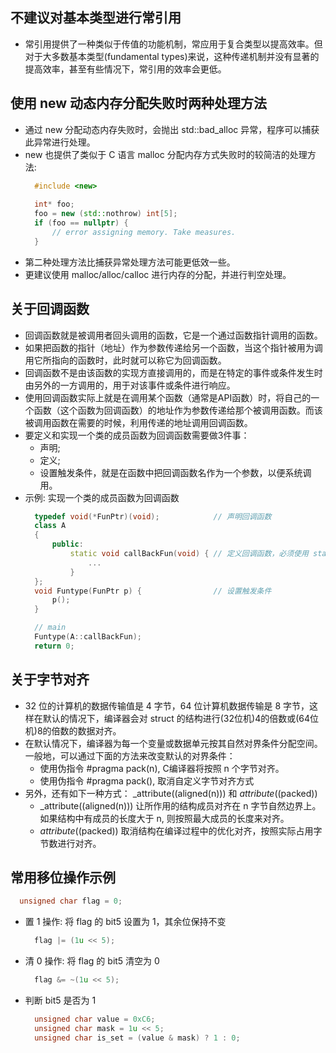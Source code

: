 
## 不建议对基本类型进行常引用
- 常引用提供了一种类似于传值的功能机制，常应用于复合类型以提高效率。但对于大多数基本类型(fundamental types)来说，这种传递机制并没有显著的提高效率，甚至有些情况下，常引用的效率会更低。

## 使用 new 动态内存分配失败时两种处理方法
- 通过 new 分配动态内存失败时，会抛出 std::bad_alloc 异常，程序可以捕获此异常进行处理。
- new 也提供了类似于 C 语言 malloc 分配内存方式失败时的较简洁的处理方法:
  ```c++
    #include <new>
    
    int* foo;
    foo = new (std::nothrow) int[5];
    if (foo == nullptr) {
        // error assigning memory. Take measures.
    }
  ```
- 第二种处理方法比捕获异常处理方法可能更低效一些。
- 更建议使用 malloc/alloc/calloc 进行内存的分配，并进行判空处理。


## 关于回调函数
- 回调函数就是被调用者回头调用的函数，它是一个通过函数指针调用的函数。
- 如果把函数的指针（地址）作为参数传递给另一个函数，当这个指针被用为调用它所指向的函数时，此时就可以称它为回调函数。
- 回调函数不是由该函数的实现方直接调用的，而是在特定的事件或条件发生时由另外的一方调用的，用于对该事件或条件进行响应。
- 使用回调函数实际上就是在调用某个函数（通常是API函数）时，将自己的一个函数（这个函数为回调函数）的地址作为参数传递给那个被调用函数。而该被调用函数在需要的时候，利用传递的地址调用回调函数。
- 要定义和实现一个类的成员函数为回调函数需要做3件事：
    + 声明;
    + 定义;
    + 设置触发条件，就是在函数中把回调函数名作为一个参数，以便系统调用。
- 示例: 实现一个类的成员函数为回调函数
  ```c++
    typedef void(*FunPtr)(void);            // 声明回调函数
    class A
    {
        public:
            static void callBackFun(void) { // 定义回调函数，必须使用 static 关键字
                ...
            }
    };
    void Funtype(FunPtr p) {                // 设置触发条件
        p();
    }

    // main
    Funtype(A::callBackFun);
    return 0;
  ```
  
## 关于字节对齐
- 32 位的计算机的数据传输值是 4 字节，64 位计算机数据传输是 8 字节，这样在默认的情况下，编译器会对 struct 的结构进行(32位机)4的倍数或(64位机)8的倍数的数据对齐。
- 在默认情况下，编译器为每一个变量或数据单元按其自然对界条件分配空间。一般地，可以通过下面的方法来改变默认的对界条件：
    + 使用伪指令 #pragma pack(n), C编译器将按照 n 个字节对齐。
    + 使用伪指令 #pragma pack(), 取消自定义字节对齐方式
- 另外，还有如下一种方式： _attribute((aligned(n))) 和 _attribute_((packed))
    + _attribute((aligned(n))) 让所作用的结构成员对齐在 n 字节自然边界上。如果结构中有成员的长度大于 n, 则按照最大成员的长度来对齐。
    + _attribute_((packed)) 取消结构在编译过程中的优化对齐，按照实际占用字节数进行对齐。

## 常用移位操作示例
  ```c++
    unsigned char flag = 0;
  ```
- 置 1 操作: 将 flag 的 bit5 设置为 1，其余位保持不变
  ```c++
    flag |= (1u << 5);
  ```
- 清 0 操作: 将 flag 的 bit5 清空为 0
  ```c++
    flag &= ~(1u << 5);
  ```
- 判断 bit5 是否为 1
  ```c++
    unsigned char value = 0xC6;
    unsigned char mask = 1u << 5;
    unsigned char is_set = (value & mask) ? 1 : 0;
  ```